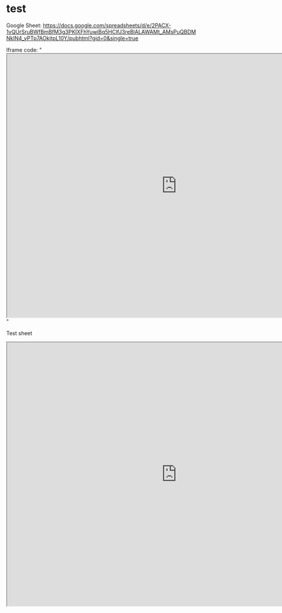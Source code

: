 # test

Google Sheet:
https://docs.google.com/spreadsheets/d/e/2PACX-1vQUrSruBWfBmBfM3g3PKIXFhYuwiBq5HClfJ3reBlALAWAMt_AMsPuQBDMNkIN4_yPTp7AOkjtpL10Y/pubhtml?gid=0&single=true

Iframe code: "<iframe src="https://docs.google.com/spreadsheets/d/1qIXwQbhJLCfYAkDOlzoYMEfQOV36VS8ZmSvObnCE-rI/edit?rm=minimal#gid=0" noborder="0" width="900" height="700" scrolling="yes" seamless></iframe>"

Test sheet 
<iframe src="https://docs.google.com/spreadsheets/d/1qIXwQbhJLCfYAkDOlzoYMEfQOV36VS8ZmSvObnCE-rI/edit?rm=minimal#gid=0" noborder="0" width="900" height="700" scrolling="yes" seamless></iframe>
